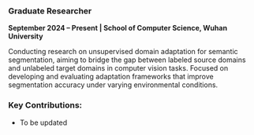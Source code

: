 ### **Graduate Researcher**

**September 2024 – Present | School of Computer Science, Wuhan University**

Conducting research on unsupervised domain adaptation for semantic segmentation, aiming to bridge the gap between labeled source domains and unlabeled target domains in computer vision tasks. Focused on developing and evaluating adaptation frameworks that improve segmentation accuracy under varying environmental conditions.

### Key Contributions:

- To be updated
